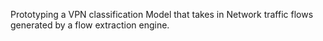 Prototyping a VPN classification Model that takes in Network traffic flows generated by a flow extraction engine.
